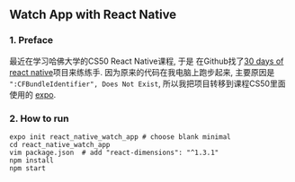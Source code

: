 ## Watch App with React Native

### 1. Preface
最近在学习哈佛大学的CS50 React Native课程, 于是 在Github找了[30 days of react native](https://github.com/fangwei716/30-days-of-react-native)项目来练练手. 因为原来的代码在我电脑上跑步起来, 主要原因是 `":CFBundleIdentifier", Does Not Exist`, 所以我把项目转移到课程CS50里面使用的 [expo](https://docs.expo.io/versions/v34.0.0/).

### 2. How to run
```
expo init react_native_watch_app # choose blank minimal
cd react_native_watch_app
vim package.json  # add "react-dimensions": "^1.3.1"
npm install
npm start
```

